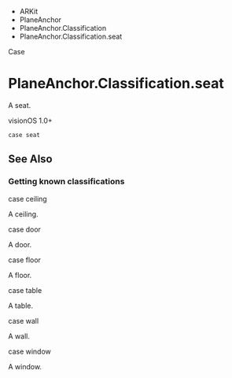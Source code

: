 

- ARKit
- PlaneAnchor
- PlaneAnchor.Classification
-  PlaneAnchor.Classification.seat 

Case

# PlaneAnchor.Classification.seat

A seat.

visionOS 1.0+

``` source
case seat
```

## See Also

### Getting known classifications

case ceiling

A ceiling.

case door

A door.

case floor

A floor.

case table

A table.

case wall

A wall.

case window

A window.

